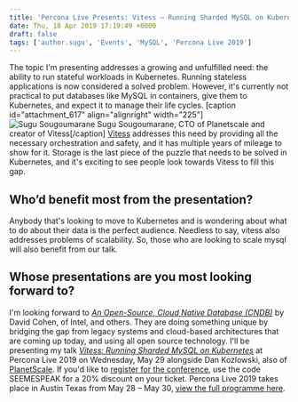 ```yaml
---
title: 'Percona Live Presents: Vitess – Running Sharded MySQL on Kubernetes'
date: Thu, 18 Apr 2019 17:19:49 +0000
draft: false
tags: ['author.sugu', 'Events', 'MySQL', 'Percona Live 2019']
---
```


The topic I'm presenting addresses a growing and unfulfilled need: the ability to run stateful workloads in Kubernetes. Running stateless applications is now considered a solved problem. However, it's currently not practical to put databases like MySQL in containers, give them to Kubernetes, and expect it to manage their life cycles. \[caption id="attachment\_617" align="alignright" width="225"\]![Sugu Sougoumarane](https://www.percona.com/community-blog/wp-content/uploads/2019/04/sugu_sougoumarane-225x300.jpg) Sugu Sougoumarane, CTO of Planetscale and creator of Vitess\[/caption\] [Vitess](https://vitess.io/) addresses this need by providing all the necessary orchestration and safety, and it has multiple years of mileage to show for it. Storage is the last piece of the puzzle that needs to be solved in Kubernetes, and it's exciting to see people look towards Vitess to fill this gap.

Who’d benefit most from the presentation?
-----------------------------------------

Anybody that's looking to move to Kubernetes and is wondering about what to do about their data is the perfect audience. Needless to say, vitess also addresses problems of scalability. So, those who are looking to scale mysql will also benefit from our talk.

Whose presentations are you most looking forward to?
----------------------------------------------------

I'm looking forward to _[An Open-Source, Cloud Native Database (CNDB)](https://www.percona.com/live/19/sessions/an-open-source-cloud-native-database-cndb)_ by David Cohen, of Intel, and others. They are doing something unique by bridging the gap from legacy systems and cloud-based architectures that are coming up today, and using all open source technology. I'll be presenting my talk _[Vitess: Running Sharded MySQL on Kubernetes](https://www.percona.com/live/19/sessions/vitess-running-sharded-mysql-on-kubernetes)_ at Percona Live 2019 on Wednesday, May 29 alongside Dan Kozlowski, also of [PlanetScale](https://planetscale.com/). If you'd like to [register for the conference](https://www.percona.com/live/19/register), use the code SEEMESPEAK for a 20% discount on your ticket. Percona Live 2019 takes place in Austin Texas from May 28 – May 30, [view the full programme here](https://www.percona.com/live/19/).
